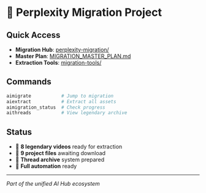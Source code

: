 # 🚀 Perplexity Migration Project

## Quick Access
- **Migration Hub**: [perplexity-migration/](perplexity-migration/)
- **Master Plan**: [MIGRATION_MASTER_PLAN.md](perplexity-migration/MIGRATION_MASTER_PLAN.md)
- **Extraction Tools**: [migration-tools/](perplexity-migration/migration-tools/)

## Commands
```bash
aimigrate           # Jump to migration
aiextract           # Extract all assets  
aimigration_status  # Check progress
aithreads           # View legendary archive
```

## Status
- 🎯 **8 legendary videos** ready for extraction
- 📁 **9 project files** awaiting download
- 💬 **Thread archive** system prepared
- 🤖 **Full automation** ready

---
*Part of the unified AI Hub ecosystem*
